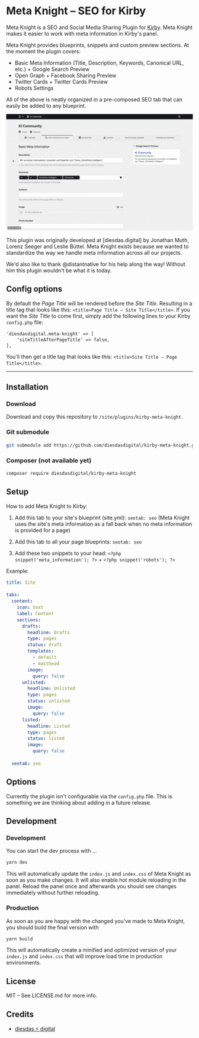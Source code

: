 # Meta Knight – SEO for Kirby

Meta Knight is a SEO and Social Media Sharing Plugin for [Kirby](https://getkirby.com). Meta Knight makes it easier to work with meta information in Kirby's panel.

Meta Knight provides blueprints, snippets and custom preview sections. At the moment the plugin covers:

- Basic Meta Information (Title, Description, Keywords, Canonical URL, etc.) + Google Search Preview
- Open Graph + Facebook Sharing Preview
- Twitter Cards + Twitter Cards Preview
- Robots Settings

All of the above is neatly organized in a pre-composed SEO tab that can easily be added to any blueprint.

![Screenshot](screenshot.gif)

This plugin was originally developed at [diesdas.digital] by Jonathan Muth, Lorenz Seeger and Leslie Büttel. Meta Knight exists because we wanted to standardize the way we handle meta information across all our projects.

We'd also like to thank @distantnative for his help along the way! Without him this plugin wouldn't be what it is today.

## Config options

By default the *Page Title* will be rendered before the *Site Title*. Resulting in a title tag that looks like this: `<title>Page Title – Site Title</title>`. If you want the *Site Title* to come first, simply add the following lines to your Kirby `config.php` file:

```
'diesdasdigital.meta-knight' => [
    'siteTitleAfterPageTitle' => false,
],
```

You'll then get a title tag that looks like this: `<title>Site Title – Page Title</title>`.

---

## Installation

### Download

Download and copy this repository to `/site/plugins/kirby-meta-knight`.

### Git submodule

```bash
git submodule add https://github.com/diesdasdigital/kirby-meta-knight.git site/plugins/kirby-meta-knight
```

### Composer (not available yet)

```bash
composer require diesdasdigital/kirby-meta-knight
```

## Setup

How to add Meta Knight to Kirby:

1. Add this tab to your site's blueprint (site.yml): `seotab: seo` (Meta Knight uses the site's meta information as a fall back when no meta information is provided for a page)

2. Add this tab to all your page blueprints: `seotab: seo`

3. Add these two snippets to your head: `<?php snippet('meta_information'); ?>` + `<?php snippet('robots'); ?>`

Example:

```yaml
title: Site

tabs:
  content:
    icon: text
    label: Content
    sections:
      drafts:
        headline: Drafts
        type: pages
        status: draft
        templates:
          - default
          - masthead
        image:
          query: false
      unlisted:
        headline: Unlisted
        type: pages
        status: unlisted
        image:
          query: false
      listed:
        headline: Listed
        type: pages
        status: listed
        image:
          query: false

  seotab: seo
```

## Options

Currently the plugin isn't configurable via the `config.php` file. This is something we are thinking about adding in a future release.

## Development

### Development

You can start the dev process with …

```bash
yarn dev
```

This will automatically update the `index.js` and `index.css` of Meta Knight as soon as you make changes.
It will also enable hot module reloading in the panel. Reload the panel once and afterwards you should
see changes immediately without further reloading.

### Production

As soon as you are happy with the changed you've made to Meta Knight, you should build the final version with

```bash
yarn build
```

This will automatically create a minified and optimized version of your `index.js` and `index.css` that will improve load time in production environments.

## License

MIT – See LICENSE.md for more info.

## Credits

- [diesdas ⚡️ digital](https://github.com/diesdasdigital)
